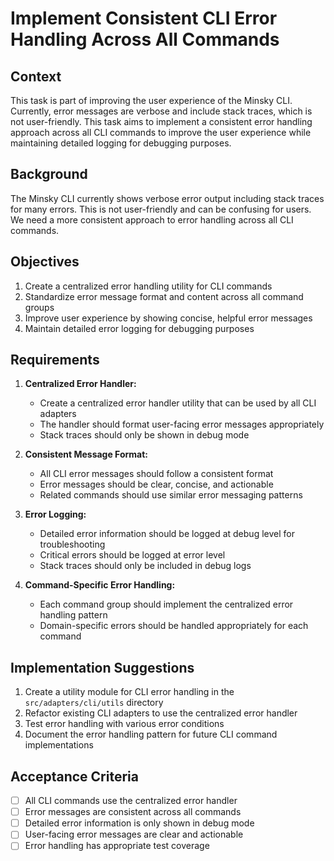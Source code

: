 # Implement Consistent CLI Error Handling Across All Commands

## Context

This task is part of improving the user experience of the Minsky CLI. Currently, error messages are verbose and include stack traces, which is not user-friendly. This task aims to implement a consistent error handling approach across all CLI commands to improve the user experience while maintaining detailed logging for debugging purposes.

## Background

The Minsky CLI currently shows verbose error output including stack traces for many errors. This is not user-friendly and can be confusing for users. We need a more consistent approach to error handling across all CLI commands.

## Objectives

1. Create a centralized error handling utility for CLI commands
2. Standardize error message format and content across all command groups
3. Improve user experience by showing concise, helpful error messages
4. Maintain detailed error logging for debugging purposes

## Requirements

1. **Centralized Error Handler:**

   - Create a centralized error handler utility that can be used by all CLI adapters
   - The handler should format user-facing error messages appropriately
   - Stack traces should only be shown in debug mode

2. **Consistent Message Format:**

   - All CLI error messages should follow a consistent format
   - Error messages should be clear, concise, and actionable
   - Related commands should use similar error messaging patterns

3. **Error Logging:**

   - Detailed error information should be logged at debug level for troubleshooting
   - Critical errors should be logged at error level
   - Stack traces should only be included in debug logs

4. **Command-Specific Error Handling:**
   - Each command group should implement the centralized error handling pattern
   - Domain-specific errors should be handled appropriately for each command

## Implementation Suggestions

1. Create a utility module for CLI error handling in the `src/adapters/cli/utils` directory
2. Refactor existing CLI adapters to use the centralized error handler
3. Test error handling with various error conditions
4. Document the error handling pattern for future CLI command implementations

## Acceptance Criteria

- [ ] All CLI commands use the centralized error handler
- [ ] Error messages are consistent across all commands
- [ ] Detailed error information is only shown in debug mode
- [ ] User-facing error messages are clear and actionable
- [ ] Error handling has appropriate test coverage
